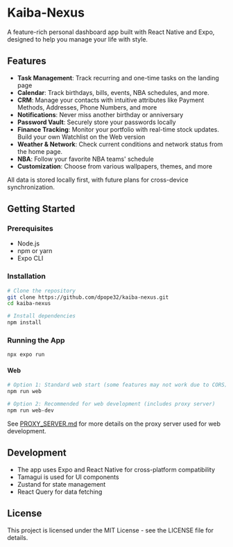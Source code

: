 # Kaiba-Nexus

A feature-rich personal dashboard app built with React Native and Expo, designed to help you manage your life with style.

## Features

- **Task Management**: Track recurring and one-time tasks on the landing page
- **Calendar**: Track birthdays, bills, events, NBA schedules, and more. 
- **CRM**: Manage your contacts with intuitive attributes like Payment Methods, Addresses, Phone Numbers, and more
- **Notifications**: Never miss another birthday or anniversary
- **Password Vault**: Securely store your passwords locally
- **Finance Tracking**: Monitor your portfolio with real-time stock updates. Build your own Watchlist on the Web version
- **Weather & Network**: Check current conditions and network status from the home page.
- **NBA**: Follow your favorite NBA teams' schedule
- **Customization**: Choose from various wallpapers, themes, and more

All data is stored locally first, with future plans for cross-device synchronization.

## Getting Started

### Prerequisites

- Node.js 
- npm or yarn
- Expo CLI

### Installation

```bash
# Clone the repository
git clone https://github.com/dpope32/kaiba-nexus.git
cd kaiba-nexus

# Install dependencies
npm install
```

### Running the App
```bash
npx expo run
```

#### Web
```bash
# Option 1: Standard web start (some features may not work due to CORS)
npm run web

# Option 2: Recommended for web development (includes proxy server)
npm run web-dev
```

See [PROXY_SERVER.md](PROXY_SERVER.md) for more details on the proxy server used for web development.

## Development

- The app uses Expo and React Native for cross-platform compatibility
- Tamagui is used for UI components
- Zustand for state management
- React Query for data fetching

## License

This project is licensed under the MIT License - see the LICENSE file for details.
